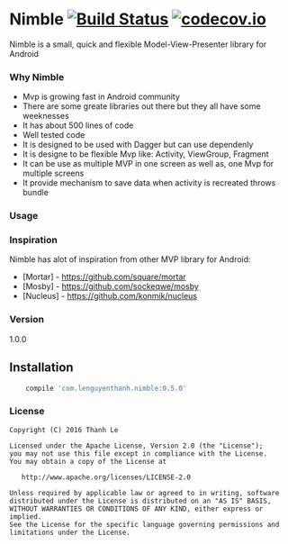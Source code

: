 # Nimble [![Build Status](https://travis-ci.org/lenguyenthanh/nimble.svg?branch=master)](https://travis-ci.org/lenguyenthanh/nimble) [![codecov.io](https://codecov.io/github/lenguyenthanh/nimble/coverage.svg?branch=master)](https://codecov.io/github/lenguyenthanh/nimble?branch=master)

Nimble is a small, quick and flexible Model-View-Presenter library for Android

### Why Nimble
* Mvp is growing fast in Android community
* There are some greate libraries out there but they all have some weeknesses
* It has about 500 lines of code
* Well tested code
* It is designed to be used with Dagger but can use dependenly
* It is designe to be flexible Mvp like: Activity, ViewGroup, Fragment
* It can be use as multiple MVP in one screen as well as, one Mvp for multiple screens
* It provide mechanism to save data when activity is recreated throws bundle

### Usage


### Inspiration

Nimble has alot of inspiration from other MVP library for Android:

* [Mortar] - https://github.com/square/mortar
* [Mosby] - https://github.com/sockeqwe/mosby
* [Nucleus] - https://github.com/konmik/nucleus

### Version
1.0.0

## Installation

``` gradle
    compile 'com.lenguyenthanh.nimble:0.5.0'
```

### License

    Copyright (C) 2016 Thanh Le

    Licensed under the Apache License, Version 2.0 (the "License");
    you may not use this file except in compliance with the License.
    You may obtain a copy of the License at

       http://www.apache.org/licenses/LICENSE-2.0

    Unless required by applicable law or agreed to in writing, software
    distributed under the License is distributed on an "AS IS" BASIS,
    WITHOUT WARRANTIES OR CONDITIONS OF ANY KIND, either express or implied.
    See the License for the specific language governing permissions and
    limitations under the License.